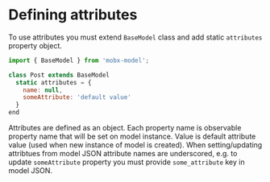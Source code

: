# Defining attributes

To use attributes you must extend `BaseModel` class and add static `attributes` property object.

```js
import { BaseModel } from 'mobx-model';

class Post extends BaseModel
  static attributes = {
    name: null,
    someAttribute: 'default value'
  }
end
```

Attributes are defined as an object. Each property name is observable property name that will be set on model instance. Value is default attribute value (used when new instance of model is created). When setting/updating attribtues from model JSON attribute names are underscored, e.g. to update `someAttribute` property you must provide `some_attribute` key in model JSON.
